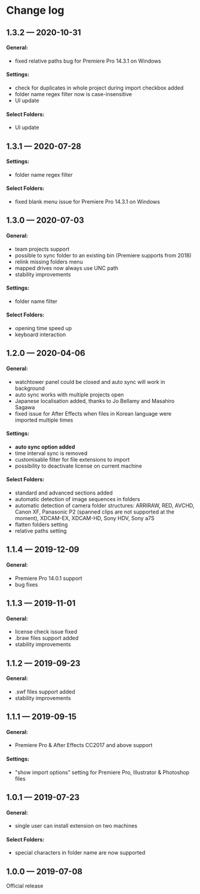 # Change log

## 1.3.2 — 2020-10-31

#### General:

* fixed relative paths bug for Premiere Pro 14.3.1 on Windows

#### Settings:

* check for duplicates in whole project during import checkbox added
* folder name regex filter now is case-insensitive
* UI update

#### Select Folders:

* UI update

## 1.3.1 — 2020-07-28

#### Settings:

* folder name regex filter

#### Select Folders:

* fixed blank menu issue for Premiere Pro 14.3.1 on Windows

## 1.3.0 — 2020-07-03

#### General:

* team projects support
* possible to sync folder to an existing bin \(Premiere supports from 2018\) 
* relink missing folders menu
* mapped drives now always use UNC path
* stability improvements

#### Settings:

* folder name filter

#### Select Folders:

* opening time speed up
* keyboard interaction

## 1.2.0 — 2020-04-06

#### General:

* watchtower panel could be closed and auto sync will work in background
* auto sync works with multiple projects open
* Japanese localisation added, thanks to Jo Bellamy and Masahiro Sagawa
* fixed issue for After Effects when files in Korean language were imported multiple times

#### Settings:

* **auto sync option added**
* time interval sync is removed
* customisable filter for file extensions to import
* possibility to deactivate license on current machine

#### Select Folders:

* standard and advanced sections added
* automatic detection of image sequences in folders
* automatic detection of camera folder structures: ARRIRAW, RED, AVCHD, Canon XF, Panasonic P2 \(spanned clips are not supported at the moment\), XDCAM-EX, XDCAM-HD, Sony HDV, Sony a7S
* flatten folders setting
* relative paths setting

## 1.1.4 — 2019-12-09

#### General:

* Premiere Pro 14.0.1 support
* bug fixes

## 1.1.3 — 2019-11-01

#### General:

* license check issue fixed
* .braw files support added
* stability improvements

## 1.1.2 — 2019-09-23

#### General:

* .swf files support added
* stability improvements

## 1.1.1 — 2019-09-15

#### General:

* Premiere Pro & After Effects CC2017 and above support

#### Settings:

* "show import options" setting for Premiere Pro, Illustrator & Photoshop files

## 1.0.1 — 2019-07-23

#### General:

* single user can install extension on two machines

#### Select Folders:

* special characters in folder name are now supported

## 1.0.0 — 2019-07-08

Official release




